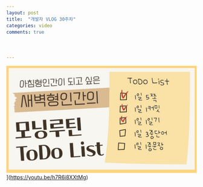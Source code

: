 ```yaml
---
layout: post
title:  "개발자 VLOG 30주차"
categories: video 
comments: true



---
```


![썸네일](/assets/img/youtube/30.jpg)](https://youtu.be/h7R6i8XXtMg)














